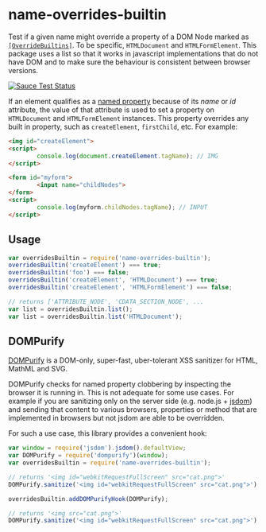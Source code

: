 name-overrides-builtin
======================
Test if a given name might override a property of a DOM Node marked as [`[OverrideBuiltins]`](http://www.w3.org/TR/WebIDL/#OverrideBuiltins). To be specific, `HTMLDocument` and `HTMLFormElement`. This package uses a list so that it works in javascript implementations that do not have DOM and to make sure the behaviour is consistent between browser versions.
 
[![Sauce Test Status](https://saucelabs.com/browser-matrix/nameoverridesbuiltin.svg)](https://saucelabs.com/u/nameoverridesbuiltin)

If an element qualifies as a [named property](http://www.w3.org/TR/WebIDL/#idl-named-properties) because of its _name_ or _id_ attribute, the value of that attribute is used to set a property on `HTMLDocument` and `HTMLFormElement` instances. This property overrides any built in property, such as `createElement`, `firstChild`, etc. For example:

```html
<img id="createElement">
<script>
        console.log(document.createElement.tagName); // IMG
</script>

<form id="myform">
        <input name="childNodes">
</form>
<script>
        console.log(myform.childNodes.tagName); // INPUT
</script>
```

Usage
-----
```javascript
var overridesBuiltin = require('name-overrides-builtin');
overridesBuiltin('createElement') === true;
overridesBuiltin('foo') === false;
overridesBuiltin('createElement', 'HTMLDocument') === true;
overridesBuiltin('createElement', 'HTMLFormElement') === false;

// returns ['ATTRIBUTE_NODE', 'CDATA_SECTION_NODE', ...
var list = overridesBuiltin.list();
var list = overridesBuiltin.list('HTMLDocument');
```

DOMPurify
---------
[DOMPurify](https://www.npmjs.com/package/dompurify) is a DOM-only, super-fast, uber-tolerant XSS sanitizer for HTML, MathML and SVG. 

DOMPurify checks for named property clobbering by inspecting the browser it is running in. This is not adequate for some use cases. For example if you are sanitizing only on the server side (e.g. node.js + [jsdom](https://www.npmjs.com/package/jsdom)) and sending that content to various browsers, properties or method that are implemented in browsers but not jsdom are able to be overridden.
 
For such a use case, this library provides a convenient hook:

```javascript
var window = require('jsdom').jsdom().defaultView;
var DOMPurify = require('dompurify')(window);
var overridesBuiltin = require('name-overrides-builtin');

// returns '<img id="webkitRequestFullScreen" src="cat.png">'
DOMPurify.sanitize('<img id="webkitRequestFullScreen" src="cat.png">');

overridesBuiltin.addDOMPurifyHook(DOMPurify);

// returns '<img src="cat.png">'
DOMPurify.sanitize('<img id="webkitRequestFullScreen" src="cat.png">');
```